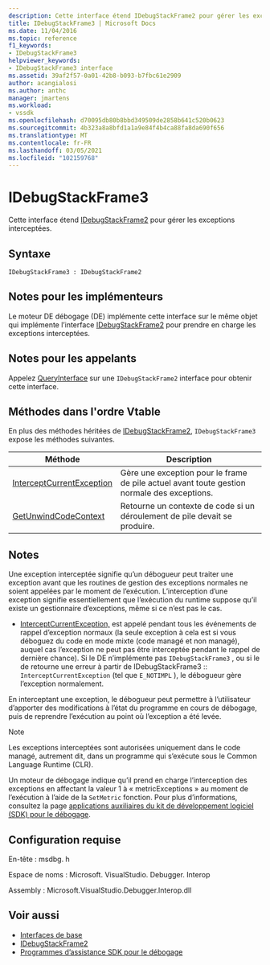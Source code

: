 ```yaml
---
description: Cette interface étend IDebugStackFrame2 pour gérer les exceptions interceptées.
title: IDebugStackFrame3 | Microsoft Docs
ms.date: 11/04/2016
ms.topic: reference
f1_keywords:
- IDebugStackFrame3
helpviewer_keywords:
- IDebugStackFrame3 interface
ms.assetid: 39af2f57-0a01-42b8-b093-b7fbc61e2909
author: acangialosi
ms.author: anthc
manager: jmartens
ms.workload:
- vssdk
ms.openlocfilehash: d70095db80b8bbd349509de2858b641c520b0623
ms.sourcegitcommit: 4b323a8a8bfd1a1a9e84f4b4ca88fa8da690f656
ms.translationtype: MT
ms.contentlocale: fr-FR
ms.lasthandoff: 03/05/2021
ms.locfileid: "102159768"
---
```

# <a name="idebugstackframe3"></a>IDebugStackFrame3
Cette interface étend [IDebugStackFrame2](../../../extensibility/debugger/reference/idebugstackframe2.md) pour gérer les exceptions interceptées.

## <a name="syntax"></a>Syntaxe

```
IDebugStackFrame3 : IDebugStackFrame2
```

## <a name="notes-for-implementers"></a>Notes pour les implémenteurs
 Le moteur DE débogage (DE) implémente cette interface sur le même objet qui implémente l’interface [IDebugStackFrame2](../../../extensibility/debugger/reference/idebugstackframe2.md) pour prendre en charge les exceptions interceptées.

## <a name="notes-for-callers"></a>Notes pour les appelants
 Appelez [QueryInterface](/cpp/atl/queryinterface) sur une `IDebugStackFrame2` interface pour obtenir cette interface.

## <a name="methods-in-vtable-order"></a>Méthodes dans l'ordre Vtable
 En plus des méthodes héritées de [IDebugStackFrame2](../../../extensibility/debugger/reference/idebugstackframe2.md), `IDebugStackFrame3` expose les méthodes suivantes.

|Méthode|Description|
|------------|-----------------|
|[InterceptCurrentException](../../../extensibility/debugger/reference/idebugstackframe3-interceptcurrentexception.md)|Gère une exception pour le frame de pile actuel avant toute gestion normale des exceptions.|
|[GetUnwindCodeContext](../../../extensibility/debugger/reference/idebugstackframe3-getunwindcodecontext.md)|Retourne un contexte de code si un déroulement de pile devait se produire.|

## <a name="remarks"></a>Notes
 Une exception interceptée signifie qu’un débogueur peut traiter une exception avant que les routines de gestion des exceptions normales ne soient appelées par le moment de l’exécution. L’interception d’une exception signifie essentiellement que l’exécution du runtime suppose qu’il existe un gestionnaire d’exceptions, même si ce n’est pas le cas.

- [InterceptCurrentException,](../../../extensibility/debugger/reference/idebugstackframe3-interceptcurrentexception.md) est appelé pendant tous les événements de rappel d’exception normaux (la seule exception à cela est si vous déboguez du code en mode mixte (code managé et non managé), auquel cas l’exception ne peut pas être interceptée pendant le rappel de dernière chance). Si le DE n’implémente pas `IDebugStackFrame3` , ou si le de retourne une erreur à partir de IDebugStackFrame3 :: `InterceptCurrentException` (tel que `E_NOTIMPL` ), le débogueur gère l’exception normalement.

 En interceptant une exception, le débogueur peut permettre à l’utilisateur d’apporter des modifications à l’état du programme en cours de débogage, puis de reprendre l’exécution au point où l’exception a été levée.

> [!NOTE]
> Les exceptions interceptées sont autorisées uniquement dans le code managé, autrement dit, dans un programme qui s’exécute sous le Common Language Runtime (CLR).

 Un moteur de débogage indique qu’il prend en charge l’interception des exceptions en affectant la valeur 1 à « metricExceptions » au moment de l’exécution à l’aide de la `SetMetric` fonction. Pour plus d’informations, consultez la page [applications auxiliaires du kit de développement logiciel (SDK) pour le débogage](../../../extensibility/debugger/reference/sdk-helpers-for-debugging.md).

## <a name="requirements"></a>Configuration requise
 En-tête : msdbg. h

 Espace de noms : Microsoft. VisualStudio. Debugger. Interop

 Assembly : Microsoft.VisualStudio.Debugger.Interop.dll

## <a name="see-also"></a>Voir aussi
- [Interfaces de base](../../../extensibility/debugger/reference/core-interfaces.md)
- [IDebugStackFrame2](../../../extensibility/debugger/reference/idebugstackframe2.md)
- [Programmes d’assistance SDK pour le débogage](../../../extensibility/debugger/reference/sdk-helpers-for-debugging.md)
